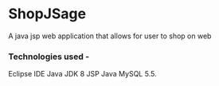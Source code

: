 # ShopJSage
 A java jsp web application that allows for user to shop on web
### Technologies used - 

Eclipse IDE 
Java JDK 8
JSP 
Java
MySQL 5.5.

